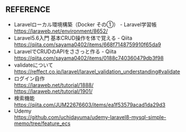 ## REFERENCE

- Laravelローカル環境構築（Docker その①） - Laravel学習帳  
https://laraweb.net/environment/8652/
- Laravel5.6入門 基本CRUD操作を体で覚える - Qiita  
https://qiita.com/sayama0402/items/668f7148759910f65da9
- LaravelでCRUDのAPIをささっと作る - Qiita  
https://qiita.com/sayama0402/items/0188c740360479db3f98
- validateについて  
https://reffect.co.jp/laravel/laravel_validation_understanding#validate
- ログイン自作  
https://laraweb.net/tutorial/1888/  
https://laraweb.net/tutorial/1901/
- 検索機能  
https://qiita.com/JUM22676603/items/ea1f53579acad1da29d3
- Udemy  
https://github.com/uchidayuma/udemy-laravel8-mysql-simple-memo/tree/feature_ecs
